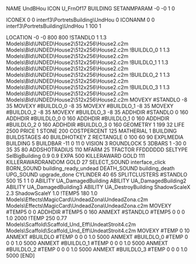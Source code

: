 NAME UndBHou
ICON U_FrnOf17
BUILDING
SETANMPARAM -0 -0 1 0

ICONEX 0 0 interf3\PortretsBuilding\UndHou 0
ICONANM 0 0 interf3\PortretsBuilding\UndHou 1 100 1

LOCATION -0 -0 800 800
!STANDLO      1 1.3 Models\Bld\UNDED\House2\512x256\House2.c2m Models\Bld\UNDED\House2\512x256\House2.c2m
!BUILDLO_0    1 1.3 Models\Bld\UNDED\House2\512x256\House2.c2m Models\Bld\UNDED\House2\512x256\House2.c2m
!BUILDLO_1    1 1.3 Models\Bld\UNDED\House2\512x256\House2.c2m Models\Bld\UNDED\House2\512x256\House2.c2m
!BUILDLO_2    1 1.3 Models\Bld\UNDED\House2\512x256\House2.c2m Models\Bld\UNDED\House2\512x256\House2.c2m
!BUILDLO_3    1 1.3 Models\Bld\UNDED\House2\512x256\House2.c2m Models\Bld\UNDED\House2\512x256\House2.c2m
MOVEXY #STANDLO   -8 35
MOVEXY #BUILDLO_0 -8 35
MOVEXY #BUILDLO_1 -8 35
MOVEXY #BUILDLO_2 -8 35
MOVEXY #BUILDLO_3 -8 35
ADDHDIR #STANDLO 0 160
ADDHDIR #BUILDLO_0 0 160
ADDHDIR #BUILDLO_1 0 160
ADDHDIR #BUILDLO_2 0 160
ADDHDIR #BUILDLO_3 0 160
GEOMETRY 1 199 32
LIFE     2500
PRICE 1 STONE 200
COSTPERCENT 125
MATHERIAL 1 BUILDING
BUILDSTAGES 40
BUILDHOTKEY		Z
RECTANGLE    0 100 60 90
EXPLMEDIA BUILDING 5
BUILDBAR -11 0 11 0
VISION 3
ROUNDLOCK 5
3DBARS 1 -30 0 35 35 80
ADDSHOTRADIUS 110
MFARM 25
TFACTOR FFDDDDDD
SELTYPE SelBigBuilding 0.9 0.9
EXPA 500
KILLERAWARD             GOLD 111
KILLERAWARDRANDOM       GOLD 27
SELECT_SOUND interface_click
BORN_SOUND building_ready_undead
DEATH_SOUND building_death
UPG_SOUND upgrade_done
CYLINDER 40 65
SPLITCLUSTERS #STANDLO 500 15 1 1 0
ABILITY UA_DamagedBuilding
ABILITY UA_DamagedBuilding2
ABILITY UA_DamagedBuilding3
ABILITY UA_DestroyBuilding
ShadowScaleX 2.3
ShadowScaleY 1.0
!TEMP5 180 1.0 Models\Effects\MagicCard\UndeadZona\UndeadZona.c2m Models\Effects\MagicCard\UndeadZona\UndeadZona.c2m
MOVEXY  #TEMP5 0 0
ADDHDIR #TEMP5 0 160
ANMEXT #STANDLO #TEMP5 0 0 0 1.0 2000
!TEMP 250 0.77 Models\Scaffold\Scaffold_Und_Eff\UndeatStroit4.c2m Models\Scaffold\Scaffold_Und_Eff\UndeatStroit4.c2m
MOVEXY  #TEMP 0 10
ANMEXT #BUILDLO #TEMP  0 0 0 1.0 5000
ANMEXT #BUILDLO_0 #TEMP  0 0 0 1.0 5000
ANMEXT #BUILDLO_1 #TEMP  0 0 0 1.0 5000
ANMEXT #BUILDLO_2 #TEMP  0 0 0 1.0 5000
ANMEXT #BUILDLO_3 #TEMP  0 0 0 1.0 5000
[END]
